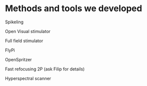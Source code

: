 # Methods and tools we developed

Spikeling

Open Visual stimulator

Full field stimulator

FlyPi

OpenSpritzer

Fast refocusing 2P \(ask Filip for details\)

Hyperspectral scanner



